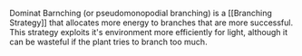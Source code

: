 Dominat Barnching (or pseudomonopodial branching) is a [[Branching Strategy]] that allocates more energy to branches that are more successful.  This strategy exploits it's environment more efficiently for light, although it can be wasteful if the plant tries to branch too much.